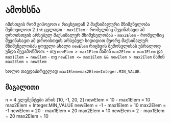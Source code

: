 # ამოხსნა
იმისთვის რომ ვიპოვოთ `n` რიცხვიდან 2 მაქსიმალური მნიშვნელობა შემოვიღოთ 2 `int` ცვლადი 
	- `max1Elem` - რომელშიც შევინახავთ ამ დროისთვის არსებულ მაქსიმალურ მნიშვნელობას
	- `max2Elem` - რომელშიც შევინახავთ ამ დროისთვის არსებულ სიდიდით მეორე მაქსიმალურ მნიშვნელობას
ყოველი ახალი `newElem` რიცხვის შემოსვლისას უბრალოდ უნდა შევამოწმოთ:
	- თუ `newElem > max1Elem` მაშინ `max2Elem = max1Elem` და `max1Elem = newElem` 
	- თუ `newElem <= max1Elem && newElem > max2Elem` მაშინ `max2Elem = newElem`

ხოლო თავდაპირველად `max1Elem=max2Elem=Integer.MIN_VALUE`.

## მაგალითი
n = 4 ელემენტები არის [10, -1, 20, 2]
newElem = 10	- max1Elem = 10 max2Elem = Integer.MIN_VALUE
newElem = -1	- max1Elem = 10 max2Elem = -1
newElem = 20	- max1Elem = 20 max2Elem = 10
newElem = 2		- max1Elem = 20 max2Elem = 10

